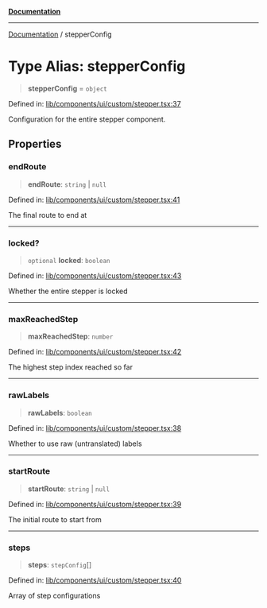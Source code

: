[**Documentation**](../README.md)

***

[Documentation](../README.md) / stepperConfig

# Type Alias: stepperConfig

> **stepperConfig** = `object`

Defined in: [lib/components/ui/custom/stepper.tsx:37](https://github.com/aldesgroup/goaldn/blob/6a7943d02984b1a6b41d76a3a483a1484b644076/lib/components/ui/custom/stepper.tsx#L37)

Configuration for the entire stepper component.

## Properties

### endRoute

> **endRoute**: `string` \| `null`

Defined in: [lib/components/ui/custom/stepper.tsx:41](https://github.com/aldesgroup/goaldn/blob/6a7943d02984b1a6b41d76a3a483a1484b644076/lib/components/ui/custom/stepper.tsx#L41)

The final route to end at

***

### locked?

> `optional` **locked**: `boolean`

Defined in: [lib/components/ui/custom/stepper.tsx:43](https://github.com/aldesgroup/goaldn/blob/6a7943d02984b1a6b41d76a3a483a1484b644076/lib/components/ui/custom/stepper.tsx#L43)

Whether the entire stepper is locked

***

### maxReachedStep

> **maxReachedStep**: `number`

Defined in: [lib/components/ui/custom/stepper.tsx:42](https://github.com/aldesgroup/goaldn/blob/6a7943d02984b1a6b41d76a3a483a1484b644076/lib/components/ui/custom/stepper.tsx#L42)

The highest step index reached so far

***

### rawLabels

> **rawLabels**: `boolean`

Defined in: [lib/components/ui/custom/stepper.tsx:38](https://github.com/aldesgroup/goaldn/blob/6a7943d02984b1a6b41d76a3a483a1484b644076/lib/components/ui/custom/stepper.tsx#L38)

Whether to use raw (untranslated) labels

***

### startRoute

> **startRoute**: `string` \| `null`

Defined in: [lib/components/ui/custom/stepper.tsx:39](https://github.com/aldesgroup/goaldn/blob/6a7943d02984b1a6b41d76a3a483a1484b644076/lib/components/ui/custom/stepper.tsx#L39)

The initial route to start from

***

### steps

> **steps**: `stepConfig`[]

Defined in: [lib/components/ui/custom/stepper.tsx:40](https://github.com/aldesgroup/goaldn/blob/6a7943d02984b1a6b41d76a3a483a1484b644076/lib/components/ui/custom/stepper.tsx#L40)

Array of step configurations

